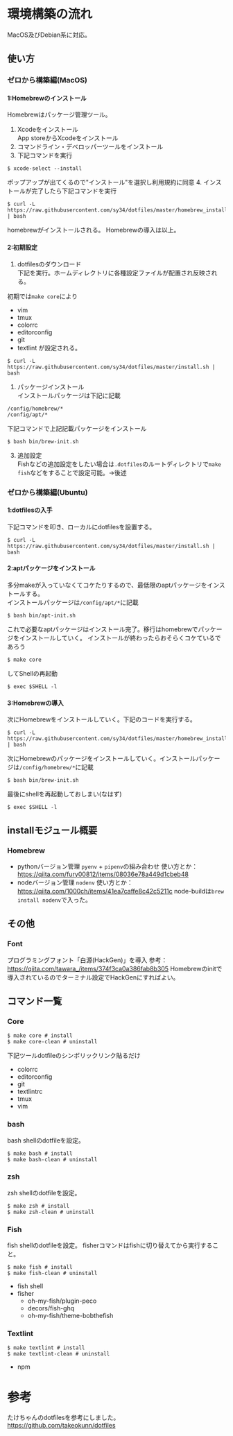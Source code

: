 # 環境構築の流れ
MacOS及びDebian系に対応。

## 使い方
### ゼロから構築編(MacOS)
#### 1:Homebrewのインストール
Homebrewはパッケージ管理ツール。
1. Xcodeをインストール  
App storeからXcodeをインストール
2. コマンドライン・デベロッパーツールをインストール  
3. 下記コマンドを実行
```
$ xcode-select --install
```
ポップアップが出てくるので"インストール"を選択し利用規約に同意
4. インストールが完了したら下記コマンドを実行  
```
$ curl -L https://raw.githubusercontent.com/sy34/dotfiles/master/homebrew_install.sh | bash
```
homebrewがインストールされる。
Homebrewの導入は以上。

#### 2:初期設定
1. dotfilesのダウンロード  
下記を実行。ホームディレクトリに各種設定ファイルが配置され反映される。

初期では`make core`により
* vim
* tmux
* colorrc
* editorconfig
* git
* textlint
が設定される。
```
$ curl -L https://raw.githubusercontent.com/sy34/dotfiles/master/install.sh | bash
```

1. パッケージインストール  
インストールパッケージは下記に記載
```
/config/homebrew/*
/config/apt/*
```
下記コマンドで上記記載パッケージをインストール
```
$ bash bin/brew-init.sh
```

3. 追加設定  
Fishなどの追加設定をしたい場合は`.dotfiles`のルートディレクトリで`make fish`などをすることで設定可能。→後述

### ゼロから構築編(Ubuntu)
#### 1:dotfilesの入手
下記コマンドを叩き、ローカルにdotfilesを設置する。
```
$ curl -L https://raw.githubusercontent.com/sy34/dotfiles/master/install.sh | bash
```
#### 2:aptパッケージをインストール
多分makeが入っていなくてコケたりするので、最低限のaptパッケージをインストールする。  
インストールパッケージは`/config/apt/*`に記載
```
$ bash bin/apt-init.sh
```
これで必要なaptパッケージはインストール完了。移行はhomebrewでパッケージをインストールしていく。
インストールが終わったらおそらくコケているであろう
```
$ make core
```
してShellの再起動
```
$ exec $SHELL -l
```
#### 3:Homebrewの導入
次にHomebrewをインストールしていく。下記のコードを実行する。
```
$ curl -L https://raw.githubusercontent.com/sy34/dotfiles/master/homebrew_install.sh | bash
```

次にHomebrewのパッケージをインストールしていく。インストールパッケージは`/config/homebrew/*`に記載
```
$ bash bin/brew-init.sh
```
最後にshellを再起動しておしまい(なはず)
```
$ exec $SHELL -l
```

## installモジュール概要
### Homebrew
* pythonバージョン管理
`pyenv` + `pipenv`の組み合わせ
使い方とか：https://qiita.com/fury00812/items/08036e78a449d1cbeb48
* nodeバージョン管理
`nodenv`
使い方とか：https://qiita.com/1000ch/items/41ea7caffe8c42c5211c
node-buildは`brew install nodenv`で入った。

## その他
### Font
プログラミングフォント「白源(HackGen)」を導入
参考：https://qiita.com/tawara_/items/374f3ca0a386fab8b305
Homebrewのinitで導入されているのでターミナル設定でHackGenにすればよい。

## コマンド一覧
### Core
```
$ make core # install
$ make core-clean # uninstall
```
下記ツールdotfileのシンボリックリンク貼るだけ
* colorrc
* editorconfig
* git
* textlintrc
* tmux
* vim

### bash
bash shellのdotfileを設定。
```
$ make bash # install
$ make bash-clean # uninstall
```

### zsh
zsh shellのdotfileを設定。
```
$ make zsh # install
$ make zsh-clean # uninstall
```

### Fish
fish shellのdotfileを設定。
fisherコマンドはfishに切り替えてから実行すること。
```
$ make fish # install
$ make fish-clean # uninstall
```
* fish shell
* fisher
  - oh-my-fish/plugin-peco
  - decors/fish-ghq
  - oh-my-fish/theme-bobthefish

### Textlint
```
$ make textlint # install
$ make textlint-clean # uninstall
```
* npm

# 参考
たけちゃんのdotfilesを参考にしました。
https://github.com/takeokunn/dotfiles 